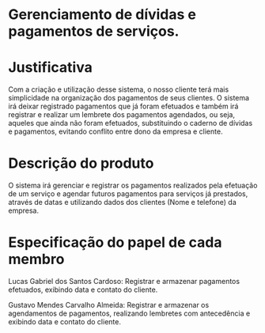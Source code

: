 # Gerenciamento de dívidas e pagamentos de serviços. 


# Justificativa 

Com a criação e utilização desse sistema, o nosso cliente terá mais simplicidade na organização dos pagamentos de seus clientes. O sistema irá deixar registrado pagamentos que já foram efetuados e também irá registrar e realizar um lembrete dos pagamentos agendados, ou seja, aqueles que ainda não foram efetuados, substituindo o caderno de dívidas e pagamentos, evitando conflito entre dono da empresa e cliente. 

# Descrição do produto 

O sistema irá gerenciar e registrar os pagamentos realizados pela efetuação de um serviço e agendar futuros pagamentos para serviços já prestados, através de datas e utilizando dados dos clientes (Nome e telefone) da empresa. 

# Especificação do papel de cada membro

Lucas Gabriel dos Santos Cardoso: Registrar e armazenar pagamentos efetuados, exibindo data e contato do cliente. 

Gustavo Mendes Carvalho Almeida: Registrar e armazenar os agendamentos de pagamentos, realizando lembretes com antecedência e exibindo data e contato do cliente.
